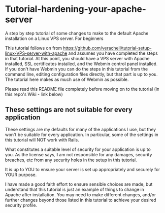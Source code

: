 # Tutorial-hardening-your-apache-server
A step by step tutorial of some changes to make to the default Apache installation on a Linux VPS server. For beginners

This tutorial follows on from https://github.com/verachell/tutorial-setup-linux-VPS-server-with-apache and assumes you have completed the steps in that tutorial. At this point, you should have a VPS server with Apache installed, SSL certificates installed, and the Webmin control panel installed. If you don't have Webmin you can do the steps in this tutorial from the command line, editing configuration files directly, but that part is up to you. The tutorial here makes as much use of Webmin as possible.

Please read this README file completely before moving on to the tutorial (in this repo's Wiki - link below)

## These settings are not suitable for every application
These settings are my defaults for many of the applications I use, but they won't be suitable for every application. In particular, some of the settings in this tutorial will NOT work with Rails. 

What constitutes a suitable level of security for your application is up to you. As the license says, I am not responsible for any damages, security breaches, etc from any security holes in the setup in this tutorial. 

It is up to YOU to ensure your server is set up appropriately and securely for YOUR purpose.

I have made a good faith effort to ensure sensible choices are made, but understand that this tutorial is just an example of things to change in Apache after installation. You may need to make different changes, and/or further changes beyond those listed in this tutorial to achieve your desired security profile.


